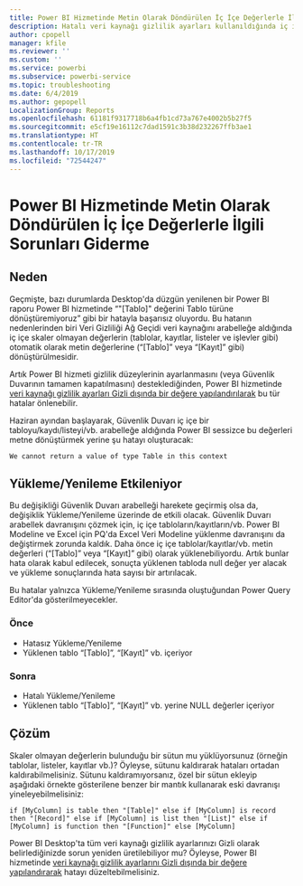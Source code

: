 ```yaml
---
title: Power BI Hizmetinde Metin Olarak Döndürülen İç İçe Değerlerle İlgili Sorunları Giderme
description: Hatalı veri kaynağı gizlilik ayarları kullanıldığında iç içe değerlerin dizeye dönüştürülmesini nasıl düzelteceğinizi öğrenin
author: cpopell
manager: kfile
ms.reviewer: ''
ms.custom: ''
ms.service: powerbi
ms.subservice: powerbi-service
ms.topic: troubleshooting
ms.date: 6/4/2019
ms.author: gepopell
LocalizationGroup: Reports
ms.openlocfilehash: 61181f9317718b6a4fb1cd73a767e4002b5b27f5
ms.sourcegitcommit: e5cf19e16112c7dad1591c3b38d232267ffb3ae1
ms.translationtype: HT
ms.contentlocale: tr-TR
ms.lasthandoff: 10/17/2019
ms.locfileid: "72544247"
---
```

# <a name="troubleshooting-nested-values-returned-as-text-in-power-bi-service"></a>Power BI Hizmetinde Metin Olarak Döndürülen İç İçe Değerlerle İlgili Sorunları Giderme

## <a name="cause"></a>Neden

Geçmişte, bazı durumlarda Desktop'da düzgün yenilenen bir Power BI raporu Power BI hizmetinde “"[Tablo]" değerini Tablo türüne dönüştüremiyoruz” gibi bir hatayla başarısız oluyordu. Bu hatanın nedenlerinden biri Veri Gizliliği Ağ Geçidi veri kaynağını arabelleğe aldığında iç içe skaler olmayan değerlerin (tablolar, kayıtlar, listeler ve işlevler gibi) otomatik olarak metin değerlerine (“[Tablo]” veya “[Kayıt]” gibi) dönüştürülmesidir.

Artık Power BI hizmeti gizlilik düzeylerinin ayarlanmasını (veya Güvenlik Duvarının tamamen kapatılmasını) desteklediğinden, Power BI hizmetinde [veri kaynağı gizlilik ayarları Gizli dışında bir değere yapılandırılarak](https://powerbi.microsoft.com/en-us/blog/privacy-levels-for-cloud-data-sources/) bu tür hatalar önlenebilir.

Haziran ayından başlayarak, Güvenlik Duvarı iç içe bir tabloyu/kaydı/listeyi/vb. arabelleğe aldığında Power BI sessizce bu değerleri metne dönüştürmek yerine şu hatayı oluşturacak: 

`We cannot return a value of type Table in this context`

## <a name="effect-on-loadrefresh"></a>Yükleme/Yenileme Etkileniyor

Bu değişikliği Güvenlik Duvarı arabelleği harekete geçirmiş olsa da, değişiklik Yükleme/Yenileme üzerinde de etkili olacak. Güvenlik Duvarı arabellek davranışını çözmek için, iç içe tabloların/kayıtların/vb. Power BI Modeline ve Excel için PQ'da Excel Veri Modeline yüklenme davranışını da değiştirmek zorunda kaldık. Daha önce iç içe tablolar/kayıtlar/vb. metin değerleri (“[Tablo]” veya “[Kayıt]” gibi) olarak yüklenebiliyordu. Artık bunlar hata olarak kabul edilecek, sonuçta yüklenen tabloda null değer yer alacak ve yükleme sonuçlarında hata sayısı bir artırılacak.

Bu hatalar yalnızca Yükleme/Yenileme sırasında oluştuğundan Power Query Editor'da gösterilmeyecekler.

### <a name="before"></a>Önce

- Hatasız Yükleme/Yenileme
- Yüklenen tablo “[Tablo]”, “[Kayıt]” vb. içeriyor
 

### <a name="after"></a>Sonra

- Hatalı Yükleme/Yenileme
- Yüklenen tablo “[Tablo]”, “[Kayıt]” vb. yerine NULL değerler içeriyor
 

## <a name="resolution"></a>Çözüm

Skaler olmayan değerlerin bulunduğu bir sütun mu yüklüyorsunuz (örneğin tablolar, listeler, kayıtlar vb.)?
Öyleyse, sütunu kaldırarak hataları ortadan kaldırabilmelisiniz.
Sütunu kaldıramıyorsanız, özel bir sütun ekleyip aşağıdaki örnekte gösterilene benzer bir mantık kullanarak eski davranışı yineleyebilmelisiniz:

`if [MyColumn] is table then "[Table]" else if [MyColumn] is record then "[Record]" else if [MyColumn] is list then "[List]" else if [MyColumn] is function then "[Function]" else [MyColumn]`

Power BI Desktop'ta tüm veri kaynağı gizlilik ayarlarınızı Gizli olarak belirlediğinizde sorun yeniden üretilebiliyor mu?
Öyleyse, Power BI hizmetinde [veri kaynağı gizlilik ayarlarını Gizli dışında bir değere yapılandırarak](https://powerbi.microsoft.com/en-us/blog/privacy-levels-for-cloud-data-sources/) hatayı düzeltebilmelisiniz.
